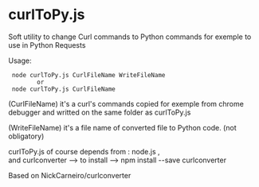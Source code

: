# curlToPy.js
Soft utility to change Curl commands to Python commands 
for exemple to use in Python Requests 

Usage:

     node curlToPy.js CurlFileName WriteFileName  
            or
     node curlToPy.js CurlFileName
     
(CurlFileName)    it's a curl's commands copied for exemple from chrome debugger and writted on the same folder as curlToPy.js

(WriteFileName)   it's a file name of converted file to Python code. (not obligatory)

curlToPy.js of course depends from : node.js ,  
      and        curlconverter  --> to install -->  npm install --save curlconverter
          
Based on    NickCarneiro/curlconverter      
             
             
